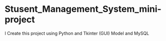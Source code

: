 # Stusent_Management_System_mini-project
I Create this project using Python and Tkinter (GUI) Model and MySQL

